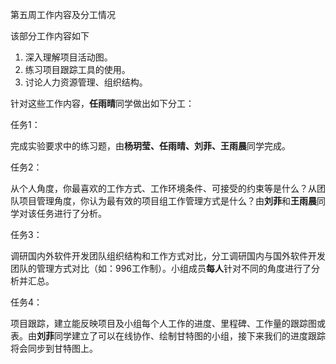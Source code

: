 
第五周工作内容及分工情况

该部分工作内容如下

1.  深入理解项目活动图。
2.  练习项目跟踪工具的使用。
3.  讨论人力资源管理、组织结构。

针对这些工作内容，**任雨晴**同学做出如下分工：

任务1：

完成实验要求中的练习题，由**杨玥莹、任雨晴、刘菲、王雨晨**同学完成。

任务2：

从个人角度，你最喜欢的工作方式、工作环境条件、可接受的约束等是什么？从团队项目管理角度，你认为最有效的项目组工作管理方式是什么？由**刘菲**和**王雨晨**同学对该任务进行了分析。

任务3：

调研国内外软件开发团队组织结构和工作方式对比，分工调研国内与国外软件开发团队的管理方式对比（如：996工作制）。小组成员**每人**针对不同的角度进行了分析并汇总。

任务4：

项目跟踪，建立能反映项目及小组每个人工作的进度、里程碑、工作量的跟踪图或表。由**刘菲**同学建立了可以在线协作、绘制甘特图的小组，接下来我们的进度跟踪将会同步到甘特图上。
